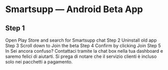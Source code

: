 # Smartsupp — Android Beta App
## Step 1
Open Play Store and search for Smartsupp chat Step 2 Uninstall old app Step 3
Scroll down to Join the beta Step 4
Confirm by clicking Join Step 5 In
Sei ancora confuso? Contattaci tramite la chat box nella tua dashboard e saremo felici di aiutarti. Si prega di notare che il servizio clienti è incluso solo nei pacchetti a pagamento.

